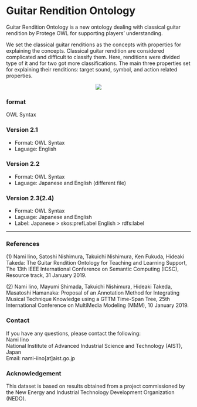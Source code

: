 # Guitar Rendition Ontology

Guitar Rendition Ontology is a new ontology dealing with classical guitar rendition by Protege OWL for supporting players’ understanding.

We set the classical guitar renditions as the concepts with properties for explaining the concepts. Classical guitar rendition are considered complicated and difficult to classify them. Here, renditions were divided type of it and for two got more classifications. The main three properties set for explaining their renditions: target sound, symbol, and action related properties.

<p align="center"> 
<img src ="https://user-images.githubusercontent.com/38068844/39338656-183bd6ac-49ff-11e8-9974-44ad88ff01e9.png" />
</p>

### format
OWL Syntax

### Version 2.1
* Format: OWL Syntax
* Laguage: English

### Version 2.2
* Format: OWL Syntax
* Laguage: Japanese and English (different file)

### Version 2.3(2.4)
* Format: OWL Syntax
* Laguage: Japanese and English
* Label: Japanese > skos:prefLabel
         English  > rdfs:label

---

### References
(1) Nami Iino, Satoshi Nishimura, Takuichi Nishimura, Ken Fukuda, Hideaki Takeda: The Guitar Rendition Ontology for Teaching and Learning Support, The 13th IEEE International Conference on Semantic Computing (ICSC), Resource track, 31 January 2019.

(2) Nami Iino, Mayumi Shimada, Takuichi Nishimura, Hideaki Takeda, Masatoshi Hamanaka: Proposal of an Annotation Method for Integrating Musical Technique Knowledge using a GTTM Time-Span Tree, 25th International Conference on MultiMedia Modeling (MMM), 10 January 2019.

### Contact
If you have any questions, please contact the following:  
Nami Iino  
National Institute of Advanced Industrial Science and Technology (AIST), Japan  
Email: nami-iino[at]aist.go.jp  

### Acknowledgement
This dataset is based on results obtained from a project commissioned by the New Energy and Industrial Technology Development Organization (NEDO).  
